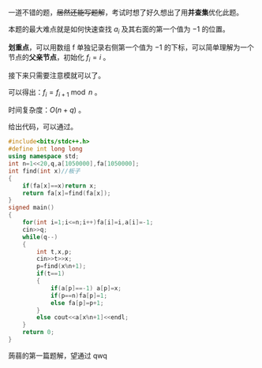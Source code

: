 一道不错的题，~~居然还能写题解~~，考试时想了好久想出了用**并查集**优化此题。

本题的最大难点就是如何快速查找 $a_i$ 及其右面的第一个值为 $−1$ 的位置。

**划重点**，可以用数组 f 单独记录右侧第一个值为 $-1$ 的下标，可以简单理解为一个节点的**父亲节点**，初始化 $f_i=i$ 。

接下来只需要注意模就可以了。

可以得出：$f_i = f_{i+1} \bmod n$ 。

时间复杂度：$O(n+q)$ 。

给出代码，可以通过。

```cpp
#include<bits/stdc++.h>
#define int long long
using namespace std;
int n=1<<20,q,a[1050000],fa[1050000];
int find(int x)//板子 
{
	if(fa[x]==x)return x;
	return fa[x]=find(fa[x]);
}
signed main()
{
	for(int i=1;i<=n;i++)fa[i]=i,a[i]=-1;
	cin>>q;
	while(q--)
	{
		int t,x,p;
		cin>>t>>x;
		p=find(x%n+1);
		if(t==1)
		{
			if(a[p]==-1) a[p]=x;
			if(p==n)fa[p]=1;
			else fa[p]=p+1;
		}
		else cout<<a[x%n+1]<<endl;
	}
	return 0;
}

```

蒟蒻的第一篇题解，望通过 qwq
